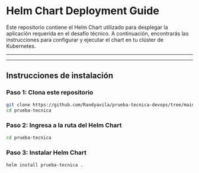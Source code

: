# Helm Chart Deployment Guide

Este repositorio contiene el Helm Chart utilizado para desplegar la aplicación requerida en el desafío técnico. A continuación, encontrarás las instrucciones para configurar y ejecutar el chart en tu clúster de Kubernetes.

---

---

## Instrucciones de instalación

### Paso 1: Clona este repositorio

```bash
git clone https://github.com/Randyavila/prueba-tecnica-devops/tree/main
cd prueba-tecnica
```

### Paso 2: Ingresa a la ruta del Helm Chart

```bash
cd prueba-tecnica
```
### Paso 3: Instalar Helm Chart

```bash
helm install prueba-tecnica .
```
